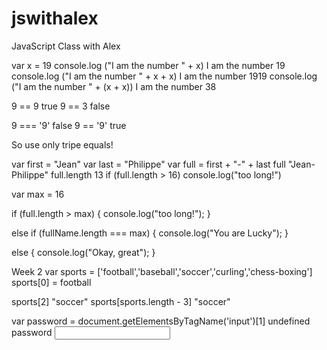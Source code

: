 # jswithalex
JavaScript Class with Alex



var x = 19
console.log ("I am the number " + x)
I am the number 19
console.log ("I am the number " + x + x)
I am the number 1919
console.log ("I am the number " + (x + x))
I am the number 38

9 == 9
true
9 == 3
false

9 === '9'
false
9 == '9'
true

So use only tripe equals!





var first = "Jean"
var last = "Philippe"
var full = first + "-" + last
full
"Jean-Philippe"
full.length
13
if (full.length > 16) console.log("too long!")

var max = 16


if (full.length > max) {
  console.log("too long!");
}

else if (fullName.length === max) {
  console.log("You are Lucky");
}

else {
  console.log("Okay, great");
}






Week 2
var sports = ['football','baseball','soccer','curling','chess-boxing']
sports[0] = football

sports[2]
"soccer"
sports[sports.length - 3]
"soccer"



var password = document.getElementsByTagName('input')[1]
undefined
password
<input type="password" name="password">

